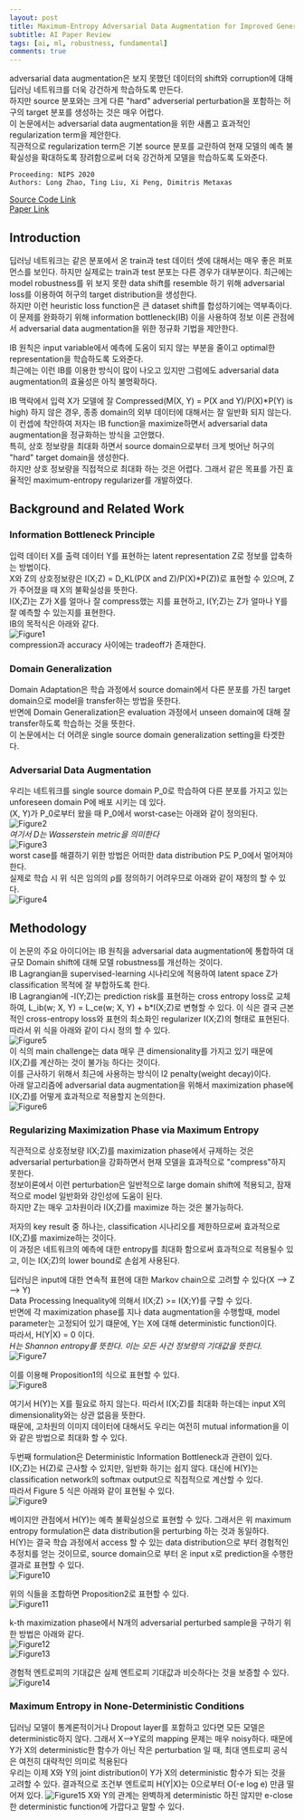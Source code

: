 ```yaml
---
layout: post    
title: Maximum-Entropy Adversarial Data Augmentation for Improved Generalization and Robustness   
subtitle: AI Paper Review     
tags: [ai, ml, robustness, fundamental]    
comments: true  
--- 
```

adversarial data augmentation은 보지 못했던 데이터의 shift와 corruption에 대해 딥러닝 네트워크를 더욱 강건하게 학습하도록 만든다.  
하지만 source 분포와는 크게 다른 "hard" adverserial perturbation을 포함하는 허구의 target 분포를 생성하는 것은 매우 어렵다.  
이 논문에서는 adversarial data augmentation을 위한 새롭고 효과적인 regularization term을 제안한다.  
직관적으로 regularization term은 기본 source 분포를 교란하여 현재 모델의 예측 불확실성을 확대하도록 장려함으로써 더욱 강건하게 모델을 학습하도록 도와준다.  
 
```
Proceeding: NIPS 2020
Authors: Long Zhao, Ting Liu, Xi Peng, Dimitris Metaxas
```
[Source Code Link](https://github.com/garyzhao/ME-ADA)  
[Paper Link](https://proceedings.neurips.cc/paper/2020/file/a5bfc9e07964f8dddeb95fc584cd965d-Paper.pdf)  

## Introduction
딥러닝 네트워크는 같은 분포에서 온 train과 test 데이터 셋에 대해서는 매우 좋은 퍼포먼스를 보인다.
하지만 실제로는 train과 test 분포는 다른 경우가 대부분이다.
최근에는 model robustness를 위 보지 못한 data shift를 resemble 하기 위해 adversarial loss를 이용하여 허구의 target distribution을 생성한다.  
하지만 이런 heuristic loss function은 큰 dataset shift를 합성하기에는 역부족이다.  
이 문제를 완화하기 위해 information bottleneck(IB) 이을 사용하여 정보 이론 관점에서 adversarial data augmentation을 위한 정규화 기법을 제안한다.  

IB 원칙은 input variable에서 예측에 도움이 되지 않는 부분을 줄이고  optimal한 representation을 학습하도록 도와준다.  
최근에는 이런 IB를 이용한 방식이 많이 나오고 있지만 그럼에도 adversarial data augmentation의 효율성은 아직 불명확하다.  

IB 맥락에서 입력 X가 모델에 잘 Compressed(M(X, Y) = P(X and Y)/P(X)*P(Y) is high) 하지 않은 경우, 종종 domain의 외부 데이터에 대해서는 잘 일반화 되지 않는다. 
이 컨셉에 착안하여 저자는 IB function을 maximize하면서 adversarial data augmentation을  정규화하는 방식을 고안했다.  
특히, 상호 정보량을 최대화 하면서 source domain으로부터 크게 벗어난 허구의 "hard" target domain을 생성한다.  
하지만 상호 정보량을 직접적으로 최대화 하는 것은 어렵다. 그래서 같은 목표를 가진 효율적인 maximum-entropy regularizer를 개발하였다.  

## Background and Related Work
### Information Bottleneck Principle
입력 데이터 X를 출력 데이터 Y를 표현하는 latent representation Z로 정보를 압축하는 방법이다.  
X와 Z의 상호정보량은 I(X;Z) = D_KL(P(X and Z)/P(X)*P(Z))로 표현할 수 있으며, Z가 주어졌을 때 X의 불확실성을 뜻한다.  
I(X;Z)는 Z가 X를 얼마나 잘 compress했는 지를 표현하고, I(Y;Z)는 Z가 얼마나 Y를 잘 예측할 수 있는지를 표현한다.  
IB의 목적식은 아래와 같다.  
![Figure1](../assets/resource/ai_paper/paper2/1.png)  
compression과 accuracy 사이에는 tradeoff가 존재한다.  

### Domain Generalization
Domain Adaptation은 학습 과정에서 source domain에서 다른 분포를 가진 target domain으로 model을 transfer하는 방법을 뜻한다.  
반면에 Domain Generalization은 evaluation 과정에서 unseen domain에 대해 잘 transfer하도록 학습하는 것을 뜻한다.   
이 논문에서는 더 어려운 single source domain generalization setting을 타겟한다.  

### Adversarial Data Augmentation
우리는 네트워크를 single source domain P_0로 학습하여 다른 분포를 가지고 있는 unforeseen domain P에 배포 시키는 데 있다.  
(X, Y)가 P_0로부터 왔을 때 P_0에서 worst-case는 아래와 같이 정의된다.  
![Figure2](../assets/resource/ai_paper/paper2/4.png)  
_여기서 D는 Wasserstein metric을 의미한다_  
![Figure3](../assets/resource/ai_paper/paper2/2.png)  
worst case를 해결하기 위한 방법은 어떠한 data distribution P도 P_0에서 멀어져야 한다.  
실제로 학습 시 위 식은 임의의 ρ를 정의하기 어려우므로 아래와 같이 재정의 할 수 있다.  
![Figure4](../assets/resource/ai_paper/paper2/5.png)

## Methodology
이 논문의 주요 아이디어는 IB 원칙을 adversarial data augmentation에 통합하여 대규모 Domain shift에 대해 모델 robustness를 개선하는 것이다.  
IB Lagrangian을 supervised-learning 시나리오에 적용하여 latent space Z가 classification 목적에 잘 부합하도록 한다.  
IB Lagrangian에 -I(Y;Z)는 prediction risk를 표현하는 cross entropy loss로 교체하여, L_ib(w; X, Y) = L_ce(w; X, Y) + b*I(X;Z)로 변형할 수 있다. 
이 식은 결국 근본적인 cross-entropy loss와 표현의 최소화인 regularizer I(X;Z)의 형태로 표현된다. 
따라서 위 식을 아래와 같이 다시 정의 할 수 있다.  
![Figure5](../assets/resource/ai_paper/paper2/3.png)  
이 식의 main challenge는 data 매우 큰 dimensionality를 가지고 있기 때문에 I(X;Z)를 계산하는 것이 불가능 하다는 것이다.  
이를 근사하기 위해서 최근에 사용하는 방식이 l2 penalty(weight decay)이다.  
아래 알고리즘에 adversarial data augmentation을 위해서 maximization phase에 I(X;Z)를 어떻게 효과적으로 적용할지 논의한다.  
![Figure6](../assets/resource/ai_paper/paper2/6.png)

### Regularizing Maximization Phase via Maximum Entropy
직관적으로 상호정보량 I(X;Z)를 maximization phase에서 규제하는 것은 adversarial perturbation을 강화하면서 현재 모델을 효과적으로 "compress"하지 못한다.  
정보이론에서 이런 perturbation은 일반적으로 large domain shift에 적용되고, 잠재적으로 model 일반화와 강인성에 도움이 된다.  
하지만 Z는 매우 고차원이라 I(X;Z)를 maximize 하는 것은 불가능하다.
  
저자의 key result 중 하나는, classification 시나리오를 제한하므로써 효과적으로 I(X;Z)를 maximize하는 것이다.  
이 과정은 네트워크의 예측에 대한 entropy를 최대화 함으로써 효과적으로 적용될수 있고, 이는 I(X;Z)의 lower bound로 손쉽게 사용된다.  

딥러닝은 input에 대한 연속적 표현에 대한 Markov chain으로 고려할 수 있다(X --> Z --> Y)  
Data Processing Inequality에 의해서 I(X;Z) >= I(X;Y)를 구할 수 있다.  
반면에 각 maximization phase를 지나 data augmentation을 수행할때, model parameter는 고정되어 있기 떄문에, Y는 X에 대해 deterministic function이다.  
따라서, H(Y|X) = 0 이다.   
_H는 Shannon entropy를 뜻한다. 이는 모든 사건 정보량의 기대값을 뜻한다._  
![Figure7](../assets/resource/ai_paper/paper2/7.png)  

이를 이용해 Proposition1의 식으로 표현할 수 있다.  
![Figure8](../assets/resource/ai_paper/paper2/8.png)  

여기서 H(Y)는 X를 필요로 하지 않는다. 따라서 I(X;Z)를 최대화 하는데는 input X의 dimensionality와는 상관 없음을 뜻한다.  
때문에, 고차원의 이미지 데이터에 대해서도 우리는 여전히 mutual information을 이와 같은 방법으로 최대화 할 수 있다.  

두번째 formulation은 Deterministic Information Bottleneck과 관련이 있다. 
I(X;Z)는 H(Z)로 근사할 수 있지만, 일반화 하기는 쉽지 않다. 대신에 H(Y)는 classification network의 softmax output으로 직접적으로 계산할 수 있다.  
따라서 Figure 5 식은 아래와 같이 표현될 수 있다.  
![Figure9](../assets/resource/ai_paper/paper2/9.png)
  
베이지안 관점에서 H(Y)는 예측 불확실성으로 표현할 수 있다. 그래서은 위 maximum entropy formulation은 data distribution을 perturbing 하는 것과 동일하다.  
H(Y)는 결국 학습 과정에서 access 할 수 있는 data distribution으로 부터 경험적인 추정치를 얻는 것이므로, 
source domain으로 부터 온 input x로 prediction을 수행한 결과로 표현할 수 있다.  
![Figure10](../assets/resource/ai_paper/paper2/10.png)  

위의 식들을 조합하면 Proposition2로 표현할 수 있다.  
![Figure11](../assets/resource/ai_paper/paper2/11.png)  

k-th maximization phase에서 N개의 adversarial perturbed sample을 구하기 위한 방법은 아래와 같다.  
![Figure12](../assets/resource/ai_paper/paper2/12.png)  
![Figure13](../assets/resource/ai_paper/paper2/13.png) 

경험적 엔트로피의 기대값은 실제 엔트로피 기대값과 비슷하다는 것을 보증할 수 있다.  
![Figure14](../assets/resource/ai_paper/paper2/14.png)   

### Maximum Entropy in None-Deterministic Conditions
딥러닝 모델이 통계론적이거나 Dropout layer를 포함하고 있다면 모든 모델은 deterministic하지 않다. 
그래서 X-->Y로의 mapping 문제는 매우 noisy하다. 때문에 Y가 X의 deterministic한 함수가 아닌 작은 perturbation 일 때, 최대 엔트로피 공식은 여전히 대략적인 의미로 적용된다  
우리는 이제 X와 Y의 joint distribution이 Y가 X의 deterministic 함수가 되는 것을 고려할 수 있다.
결과적으로 조건부 엔트로피 H(Y|X)는 0으로부터 O(-e log e) 만큼 떨어져 있다. 
![Figure15](../assets/resource/ai_paper/paper2/15.png)
X와 Y의 관계는 완벽하게 deterministic 하진 않지만 e-close한 deterministic function에 가깝다고 말할 수 있다.  







